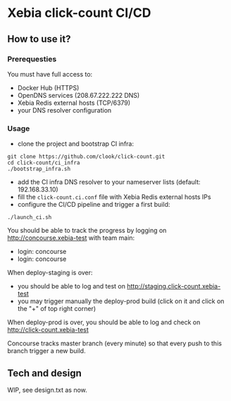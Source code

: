 # Xebia click-count CI/CD

## How to use it?
### Prerequesties
You must have full access to:
* Docker Hub (HTTPS)
* OpenDNS services (208.67.222.222 DNS)
* Xebia Redis external hosts (TCP/6379)
* your DNS resolver configuration

### Usage
* clone the project and bootstrap CI infra:
```
git clone https://github.com/clook/click-count.git
cd click-count/ci_infra
./bootstrap_infra.sh
```
* add the CI infra DNS resolver to your nameserver lists (default: 192.168.33.10)
* fill the `click-count.ci.conf` file with Xebia Redis external hosts IPs
* configure the CI/CD pipeline and trigger a first build:
```
./launch_ci.sh
```

You should be able to track the progress by logging on http://concourse.xebia-test with team main:
* login: concourse
* login: concourse

When deploy-staging is over:
* you should be able to log and test on http://staging.click-count.xebia-test
* you may trigger manually the deploy-prod build (click on it and click on the "+" of top right corner)

When deploy-prod is over, you should be able to log and check on http://click-count.xebia-test

Concourse tracks master branch (every minute) so that every push to this branch trigger a new build.

## Tech and design
WIP, see design.txt as now.
